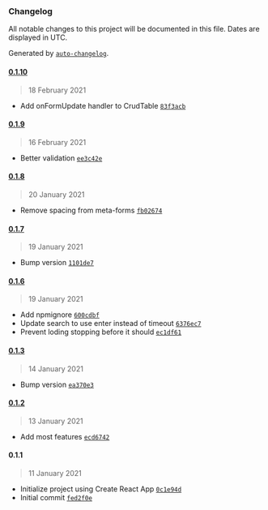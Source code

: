 ### Changelog

All notable changes to this project will be documented in this file. Dates are displayed in UTC.

Generated by [`auto-changelog`](https://github.com/CookPete/auto-changelog).

#### [0.1.10](https://github.com/MarcoABCardoso/carbon-crud-react/compare/0.1.9...0.1.10)

> 18 February 2021

- Add onFormUpdate handler to CrudTable [`83f3acb`](https://github.com/MarcoABCardoso/carbon-crud-react/commit/83f3acb1bfeda859f7d8dfbf651af1e696c9ba29)

#### [0.1.9](https://github.com/MarcoABCardoso/carbon-crud-react/compare/0.1.8...0.1.9)

> 16 February 2021

- Better validation [`ee3c42e`](https://github.com/MarcoABCardoso/carbon-crud-react/commit/ee3c42eecf4aca6f7f9715a1d9738140247963b2)

#### [0.1.8](https://github.com/MarcoABCardoso/carbon-crud-react/compare/0.1.7...0.1.8)

> 20 January 2021

- Remove spacing from meta-forms [`fb02674`](https://github.com/MarcoABCardoso/carbon-crud-react/commit/fb02674e6b86dd4c53d7a581100ed564f232a440)

#### [0.1.7](https://github.com/MarcoABCardoso/carbon-crud-react/compare/0.1.6...0.1.7)

> 19 January 2021

- Bump version [`1101de7`](https://github.com/MarcoABCardoso/carbon-crud-react/commit/1101de767a8dd2863c48894525abcb5352adbaac)

#### [0.1.6](https://github.com/MarcoABCardoso/carbon-crud-react/compare/0.1.3...0.1.6)

> 19 January 2021

- Add npmignore [`600cdbf`](https://github.com/MarcoABCardoso/carbon-crud-react/commit/600cdbfec31059efc7ccc0e27af5e4bf25a71d85)
- Update search to use enter instead of timeout [`6376ec7`](https://github.com/MarcoABCardoso/carbon-crud-react/commit/6376ec7aa8d3f861498fbdddb36810d982508bd1)
- Prevent loding stopping before it should [`ec1df61`](https://github.com/MarcoABCardoso/carbon-crud-react/commit/ec1df618f05792c35be0981d5535f7eb7857d258)

#### [0.1.3](https://github.com/MarcoABCardoso/carbon-crud-react/compare/0.1.2...0.1.3)

> 14 January 2021

- Bump version [`ea370e3`](https://github.com/MarcoABCardoso/carbon-crud-react/commit/ea370e3d8c8da5035067c23ae8ad96cd9e290e87)

#### [0.1.2](https://github.com/MarcoABCardoso/carbon-crud-react/compare/0.1.1...0.1.2)

> 13 January 2021

- Add most features [`ecd6742`](https://github.com/MarcoABCardoso/carbon-crud-react/commit/ecd674275c9ac5384f0d43833e66c85023398d51)

#### 0.1.1

> 11 January 2021

- Initialize project using Create React App [`0c1e94d`](https://github.com/MarcoABCardoso/carbon-crud-react/commit/0c1e94d1f5356f8e18daeed0dac4d1d962b5bdcb)
- Initial commit [`fed2f0e`](https://github.com/MarcoABCardoso/carbon-crud-react/commit/fed2f0e8e87bfbd17f5991c80a14636e65d6173d)
